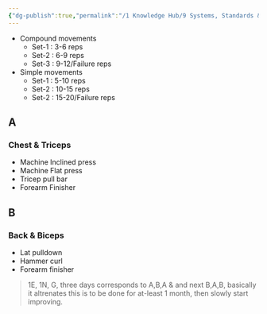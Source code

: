 ```yaml
---
{"dg-publish":true,"permalink":"/1 Knowledge Hub/9 Systems, Standards & Plans IN PLACE/4 Health  SS&P/Exercise Plan/","noteIcon":""}
---
```


- Compound movements
	- Set-1 : 3-6 reps
	- Set-2 : 6-9 reps
	- Set-3 : 9-12/Failure reps
- Simple movements
	- Set-1 : 5-10 reps
	- Set-2 : 10-15 reps
	- Set-2 : 15-20/Failure reps
## A
### Chest & Triceps
- Machine Inclined press
- Machine Flat press
- Tricep pull bar
- Forearm Finisher

## B
### Back & Biceps
- Lat pulldown
- Hammer curl
- Forearm finisher

>1E, 1N, G, three days corresponds to A,B,A & and next B,A,B, basically it altrenates
>this is to be done for at-least 1 month, then slowly start improving.